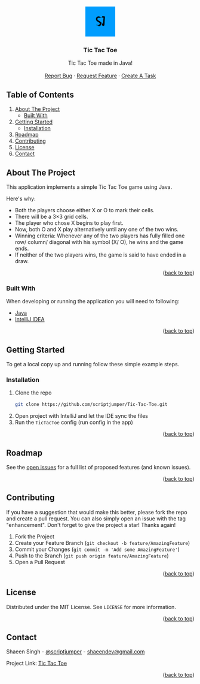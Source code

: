 <div id="top"></div>

<!-- PROJECT LOGO -->
<br />
<div align="center">
  <a href="https://github.com/scriptjumper/Tic-Tac-Toe">
    <img src="images/logo.png" alt="Logo" width="80" height="80">
  </a>

  <h3 align="center">Tic Tac Toe</h3>

  <p align="center">
    Tic Tac Toe made in Java!
    <br />
    <br />
    <a href="https://github.com/scriptjumper/Tic-Tac-Toe/issues/new?assignees=&labels=bug&template=bug-report.md&title=%5BBug%5D%3A">Report Bug</a>
    ·
    <a href="https://github.com/scriptjumper/Tic-Tac-Toe/issues/new?assignees=&labels=enhancement&template=feature-request.md&title=%5BFeature%5D%3A">Request Feature</a>
    ·
    <a href="https://github.com/scriptjumper/Tic-Tac-Toe/issues/new?assignees=&labels=task&template=task.md&title=%5BTask%5D%3A">Create A Task</a>
  </p>
</div>

<!-- TABLE OF CONTENTS -->
## Table of Contents
<ol>
  <li>
    <a href="#about-the-project">About The Project</a>
    <ul>
      <li><a href="#built-with">Built With</a></li>
    </ul>
  </li>
  <li>
    <a href="#getting-started">Getting Started</a>
    <ul>
      <li><a href="#installation">Installation</a></li>
    </ul>
  </li>
  <li><a href="#roadmap">Roadmap</a></li>
  <li><a href="#contributing">Contributing</a></li>
  <li><a href="#license">License</a></li>
  <li><a href="#contact">Contact</a></li>
</ol>

<!-- ABOUT THE PROJECT -->
## About The Project

This application implements a simple Tic Tac Toe game using Java.

Here's why:
- Both the players choose either X or O to mark their cells.
- There will be a 3×3 grid cells.
- The player who chose X begins to play first.
- Now, both O and X play alternatively until any one of the two wins.
- Winning criteria: Whenever any of the two players has fully filled one row/ column/ diagonal with his symbol (X/ O), he wins and the game ends.
- If neither of the two players wins, the game is said to have ended in a draw.

<p align="right">(<a href="#top">back to top</a>)</p>

### Built With

When developing or running the application you will need to following:

* [Java](http://java.com/en/)
* [IntelliJ IDEA](https://www.jetbrains.com/idea/)

<p align="right">(<a href="#top">back to top</a>)</p>

<!-- GETTING STARTED -->
## Getting Started

To get a local copy up and running follow these simple example steps.

### Installation

1. Clone the repo
   ```sh
   git clone https://github.com/scriptjumper/Tic-Tac-Toe.git
   ```
2. Open project with IntelliJ and let the IDE sync the files
3. Run the `TicTacToe` config (run config in the app)

<p align="right">(<a href="#top">back to top</a>)</p>

<!-- ROADMAP -->
## Roadmap

See the [open issues](https://github.com/scriptjumper/Tic-Tac-Toe/issues) for a full list of proposed features (and known issues).



<p align="right">(<a href="#top">back to top</a>)</p>

<!-- CONTRIBUTING -->
## Contributing

If you have a suggestion that would make this better, please fork the repo and create a pull request. You can also simply open an issue with the tag "enhancement".
Don't forget to give the project a star! Thanks again!

1. Fork the Project
2. Create your Feature Branch (`git checkout -b feature/AmazingFeature`)
3. Commit your Changes (`git commit -m 'Add some AmazingFeature'`)
4. Push to the Branch (`git push origin feature/AmazingFeature`)
5. Open a Pull Request

<p align="right">(<a href="#top">back to top</a>)</p>

<!-- LICENSE -->
## License

Distributed under the MIT License. See `LICENSE` for more information.

<p align="right">(<a href="#top">back to top</a>)</p>

<!-- CONTACT -->
## Contact

Shaeen Singh - [@scriptjumper](https://twitter.com/scriptjumper) - shaeendev@gmail.com

Project Link: [Tic Tac Toe](https://github.com/scriptjumper/Tic-Tac-Toe)

<p align="right">(<a href="#top">back to top</a>)</p>
